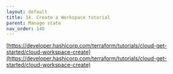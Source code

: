 ```yaml
---
layout: default
title: 14. Create a Workspace tutorial
parent: Manage state
nav_order: 140
---
```


[https://developer.hashicorp.com/terraform/tutorials/cloud-get-started/cloud-workspace-create](https://developer.hashicorp.com/terraform/tutorials/cloud-get-started/cloud-workspace-create)
